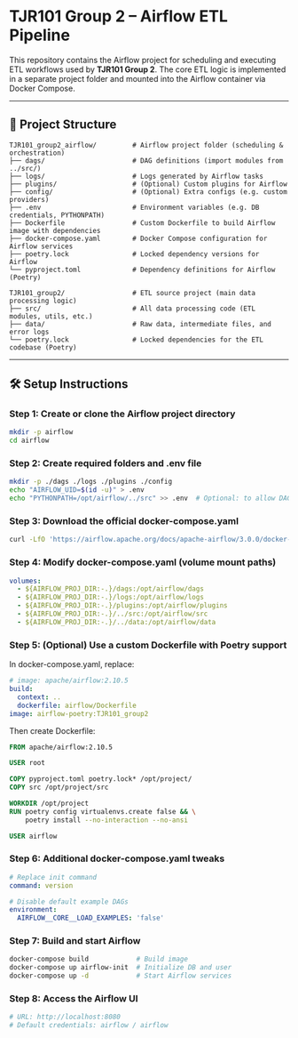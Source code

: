 # TJR101 Group 2 – Airflow ETL Pipeline

This repository contains the Airflow project for scheduling and executing ETL workflows used by **TJR101 Group 2**. The core ETL logic is implemented in a separate project folder and mounted into the Airflow container via Docker Compose.

---

## 📁 Project Structure

```
TJR101_group2_airflow/         # Airflow project folder (scheduling & orchestration)
├── dags/                      # DAG definitions (import modules from ../src/)
├── logs/                      # Logs generated by Airflow tasks
├── plugins/                   # (Optional) Custom plugins for Airflow
├── config/                    # (Optional) Extra configs (e.g. custom providers)
├── .env                       # Environment variables (e.g. DB credentials, PYTHONPATH)
├── Dockerfile                 # Custom Dockerfile to build Airflow image with dependencies
├── docker-compose.yaml        # Docker Compose configuration for Airflow services
├── poetry.lock                # Locked dependency versions for Airflow
└── pyproject.toml             # Dependency definitions for Airflow (Poetry)

TJR101_group2/                 # ETL source project (main data processing logic)
├── src/                       # All data processing code (ETL modules, utils, etc.)
├── data/                      # Raw data, intermediate files, and error logs
└── poetry.lock                # Locked dependencies for the ETL codebase (Poetry)
```

---

## 🛠️ Setup Instructions

### Step 1: Create or clone the Airflow project directory

```bash
mkdir -p airflow
cd airflow
```

### Step 2: Create required folders and .env file

```bash
mkdir -p ./dags ./logs ./plugins ./config
echo "AIRFLOW_UID=$(id -u)" > .env
echo "PYTHONPATH=/opt/airflow/../src" >> .env  # Optional: to allow DAGs to import external modules
```

### Step 3: Download the official docker-compose.yaml

```bash
curl -LfO 'https://airflow.apache.org/docs/apache-airflow/3.0.0/docker-compose.yaml'
```

### Step 4: Modify docker-compose.yaml (volume mount paths)

```yaml
volumes:
  - ${AIRFLOW_PROJ_DIR:-.}/dags:/opt/airflow/dags
  - ${AIRFLOW_PROJ_DIR:-.}/logs:/opt/airflow/logs
  - ${AIRFLOW_PROJ_DIR:-.}/plugins:/opt/airflow/plugins
  - ${AIRFLOW_PROJ_DIR:-.}/../src:/opt/airflow/src
  - ${AIRFLOW_PROJ_DIR:-.}/../data:/opt/airflow/data
```

### Step 5: (Optional) Use a custom Dockerfile with Poetry support

In docker-compose.yaml, replace:

```yaml
# image: apache/airflow:2.10.5
build:
  context: ..
  dockerfile: airflow/Dockerfile
image: airflow-poetry:TJR101_group2
```

Then create Dockerfile:

```dockerfile
FROM apache/airflow:2.10.5

USER root

COPY pyproject.toml poetry.lock* /opt/project/
COPY src /opt/project/src

WORKDIR /opt/project
RUN poetry config virtualenvs.create false && \
    poetry install --no-interaction --no-ansi

USER airflow
```

### Step 6: Additional docker-compose.yaml tweaks

```yaml
# Replace init command
command: version

# Disable default example DAGs
environment:
  AIRFLOW__CORE__LOAD_EXAMPLES: 'false'
```

### Step 7: Build and start Airflow

```bash
docker-compose build            # Build image
docker-compose up airflow-init  # Initialize DB and user
docker-compose up -d            # Start Airflow services
```

### Step 8: Access the Airflow UI

```bash
# URL: http://localhost:8080
# Default credentials: airflow / airflow
```
